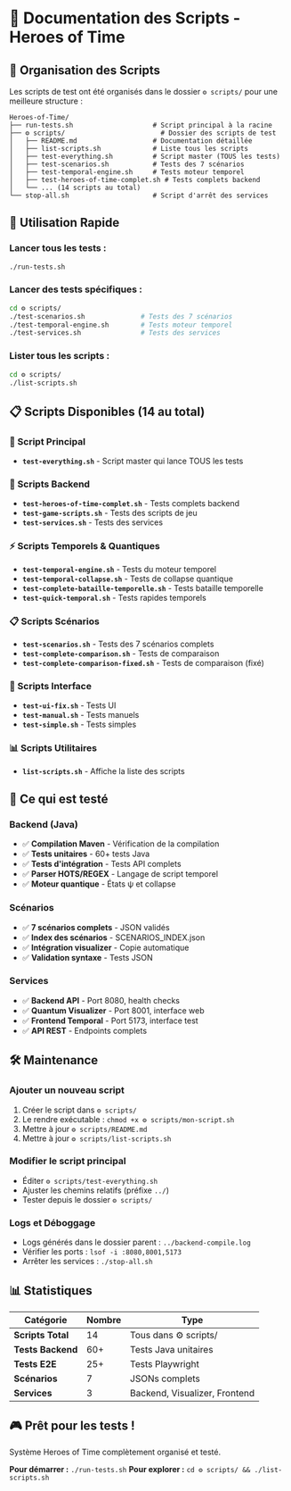 # 🧪 Documentation des Scripts - Heroes of Time

## 📁 **Organisation des Scripts**

Les scripts de test ont été organisés dans le dossier `⚙️ scripts/` pour une meilleure structure :

```
Heroes-of-Time/
├── run-tests.sh                    # Script principal à la racine
├── ⚙️ scripts/                        # Dossier des scripts de test
│   ├── README.md                   # Documentation détaillée
│   ├── list-scripts.sh             # Liste tous les scripts
│   ├── test-everything.sh          # Script master (TOUS les tests)
│   ├── test-scenarios.sh           # Tests des 7 scénarios
│   ├── test-temporal-engine.sh     # Tests moteur temporel
│   ├── test-heroes-of-time-complet.sh # Tests complets backend
│   └── ... (14 scripts au total)
└── stop-all.sh                     # Script d'arrêt des services
```

## 🚀 **Utilisation Rapide**

### **Lancer tous les tests :**
```bash
./run-tests.sh
```

### **Lancer des tests spécifiques :**
```bash
cd ⚙️ scripts/
./test-scenarios.sh              # Tests des 7 scénarios
./test-temporal-engine.sh        # Tests moteur temporel
./test-services.sh               # Tests des services
```

### **Lister tous les scripts :**
```bash
cd ⚙️ scripts/
./list-scripts.sh
```

## 📋 **Scripts Disponibles (14 au total)**

### **🎯 Script Principal**
- **`test-everything.sh`** - Script master qui lance TOUS les tests

### **🔧 Scripts Backend**
- **`test-heroes-of-time-complet.sh`** - Tests complets backend
- **`test-game-scripts.sh`** - Tests des scripts de jeu
- **`test-services.sh`** - Tests des services

### **⚡ Scripts Temporels & Quantiques**
- **`test-temporal-engine.sh`** - Tests du moteur temporel
- **`test-temporal-collapse.sh`** - Tests de collapse quantique
- **`test-complete-bataille-temporelle.sh`** - Tests bataille temporelle
- **`test-quick-temporal.sh`** - Tests rapides temporels

### **📋 Scripts Scénarios**
- **`test-scenarios.sh`** - Tests des 7 scénarios complets
- **`test-complete-comparison.sh`** - Tests de comparaison
- **`test-complete-comparison-fixed.sh`** - Tests de comparaison (fixé)

### **🎨 Scripts Interface**
- **`test-ui-fix.sh`** - Tests UI
- **`test-manual.sh`** - Tests manuels
- **`test-simple.sh`** - Tests simples

### **📊 Scripts Utilitaires**
- **`list-scripts.sh`** - Affiche la liste des scripts

## 🎯 **Ce qui est testé**

### **Backend (Java)**
- ✅ **Compilation Maven** - Vérification de la compilation
- ✅ **Tests unitaires** - 60+ tests Java
- ✅ **Tests d'intégration** - Tests API complets
- ✅ **Parser HOTS/REGEX** - Langage de script temporel
- ✅ **Moteur quantique** - États ψ et collapse

### **Scénarios**
- ✅ **7 scénarios complets** - JSON validés
- ✅ **Index des scénarios** - SCENARIOS_INDEX.json
- ✅ **Intégration visualizer** - Copie automatique
- ✅ **Validation syntaxe** - Tests JSON

### **Services**
- ✅ **Backend API** - Port 8080, health checks
- ✅ **Quantum Visualizer** - Port 8001, interface web
- ✅ **Frontend Temporal** - Port 5173, interface test
- ✅ **API REST** - Endpoints complets

## 🛠️ **Maintenance**

### **Ajouter un nouveau script**
1. Créer le script dans `⚙️ scripts/`
2. Le rendre exécutable : `chmod +x ⚙️ scripts/mon-script.sh`
3. Mettre à jour `⚙️ scripts/README.md`
4. Mettre à jour `⚙️ scripts/list-scripts.sh`

### **Modifier le script principal**
- Éditer `⚙️ scripts/test-everything.sh`
- Ajuster les chemins relatifs (préfixe `../`)
- Tester depuis le dossier `⚙️ scripts/`

### **Logs et Déboggage**
- Logs générés dans le dossier parent : `../backend-compile.log`
- Vérifier les ports : `lsof -i :8080,8001,5173`
- Arrêter les services : `./stop-all.sh`

## 📊 **Statistiques**

| **Catégorie** | **Nombre** | **Type** |
|---------------|------------|----------|
| **Scripts Total** | 14 | Tous dans ⚙️ scripts/ |
| **Tests Backend** | 60+ | Tests Java unitaires |
| **Tests E2E** | 25+ | Tests Playwright |
| **Scénarios** | 7 | JSONs complets |
| **Services** | 3 | Backend, Visualizer, Frontend |

## 🎮 **Prêt pour les tests !**

Système Heroes of Time complètement organisé et testé.

**Pour démarrer :** `./run-tests.sh`
**Pour explorer :** `cd ⚙️ scripts/ && ./list-scripts.sh` 